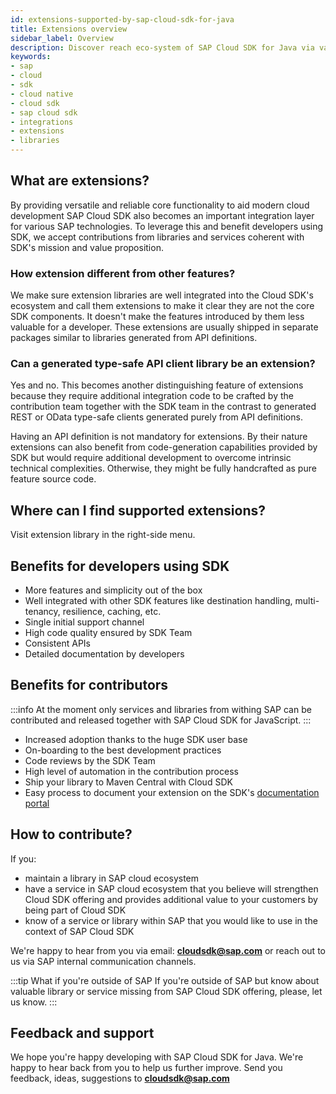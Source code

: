 ```yaml
---
id: extensions-supported-by-sap-cloud-sdk-for-java
title: Extensions overview
sidebar_label: Overview
description: Discover reach eco-system of SAP Cloud SDK for Java via various value-add extensions. They usually happen thanks to contributiors from within and outside of SAP and provide additional features on top of standard SDK offering. We document them in this section.
keywords:
- sap
- cloud
- sdk
- cloud native
- cloud sdk
- sap cloud sdk
- integrations
- extensions
- libraries
---
```


## What are extensions?

By providing versatile and reliable core functionality to aid modern cloud development SAP Cloud SDK also becomes an important integration layer for various SAP technologies. To leverage this and benefit developers using SDK, we accept contributions from libraries and services coherent with SDK's mission and value proposition.

### How extension different from other features?

We make sure extension libraries are well integrated into the Cloud SDK's ecosystem and call them extensions to make it clear they are not the core SDK components. It doesn't make the features introduced by them less valuable for a developer. These extensions are usually shipped in separate packages similar to libraries generated from API definitions.

### Can a generated type-safe API client library be an extension?

Yes and no. This becomes another distinguishing feature of extensions because they require additional integration code to be crafted by the contribution team together with the SDK team in the contrast to generated REST or OData type-safe clients generated purely from API definitions.

Having an API definition is not mandatory for extensions. By their nature extensions can also benefit from code-generation capabilities provided by SDK but would require additional development to overcome intrinsic technical complexities. Otherwise, they might be fully handcrafted as pure feature source code.

## Where can I find supported extensions?

Visit extension library in the right-side menu.

## Benefits for developers using SDK

- More features and simplicity out of the box
- Well integrated with other SDK features like destination handling, multi-tenancy, resilience, caching, etc.
- Single initial support channel
- High code quality ensured by SDK Team
- Consistent APIs
- Detailed documentation by developers

## Benefits for contributors

:::info
At the moment only services and libraries from withing SAP can be contributed and released together with SAP Cloud SDK for JavaScript.
:::

- Increased adoption thanks to the huge SDK user base
- On-boarding to the best development practices
- Code reviews by the SDK Team
- High level of automation in the contribution process
- Ship your library to Maven Central with Cloud SDK
- Easy process to document your extension on the SDK's [documentation portal](https://sap.github.io/cloud-sdk/)

## How to contribute?

If you:

 - maintain a library in SAP cloud ecosystem
 - have a service in SAP cloud ecosystem that you believe will strengthen Cloud SDK offering and provides additional value to your customers by being part of Cloud SDK
 - know of a service or library within SAP that you would like to use in the context of SAP Cloud SDK

We're happy to hear from you via email: **cloudsdk@sap.com**  or reach out to us via SAP internal communication channels.

:::tip What if you're outside of SAP
If you're outside of SAP but know about valuable library or service missing from SAP Cloud SDK offering, please, let us know.
:::

## Feedback and support

We hope you're happy developing with SAP Cloud SDK for Java. We're happy to hear back from you to help us further improve. Send you feedback, ideas, suggestions to **cloudsdk@sap.com**
